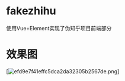 # fakezhihu

使用Vue+Element实现了伪知乎项目前端部分

# 效果图
[![efd9e7f41effc5dca2da32305b2567de.png](https://i.postimg.cc/6qcHHvpx/efd9e7f41effc5dca2da32305b2567de.png)]
